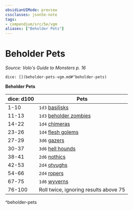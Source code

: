 ```yaml
---
obsidianUIMode: preview
cssclasses: json5e-note
tags:
- compendium/src/5e/vgm
aliases: ["Beholder Pets"]
---
```

# Beholder Pets
*Source: Volo's Guide to Monsters p. 16* 

`dice: [](beholder-pets-vgm.md#^beholder-pets)`

**Beholder Pets**

| dice: d100 | Pets |
|------------|------|
| 1-10 | `1d3` [basilisks](b_basilisk.md) |
| 11-13 | `1d3` [beholder zombies](b_beholder-zombie.md) |
| 14-22 | `1d4` [chimeras](b_chimera.md) |
| 23-26 | `1d4` [flesh golems](b_flesh-golem.md) |
| 27-29 | `3d6` [gazers](b_gazer-mpmm.md) |
| 30-37 | `3d6` [hell hounds](b_hell-hound.md) |
| 38-41 | `2d6` [nothics](b_nothic.md) |
| 42-53 | `2d4` [otyughs](b_otyugh.md) |
| 54-66 | `2d4` [ropers](b_roper.md) |
| 67-75 | `1d6` [wyverns](b_wyvern.md) |
| 76-100 | Roll twice, ignoring results above 75 |
^beholder-pets